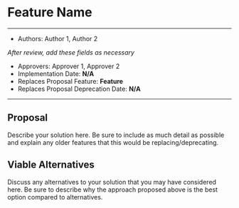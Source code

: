 # Feature Name

---

* Authors: Author 1, Author 2

*After review, add these fields as necessary*

* Approvers: Approver 1, Approver 2
* Implementation Date: **N/A**
* Replaces Proposal Feature: **Feature**
* Replaces Proposal Deprecation Date: **N/A**

---

## Proposal
Describe your solution here. Be sure to include as much detail as possible and explain any older features that this would be replacing/deprecating.

## Viable Alternatives
Discuss any alternatives to your solution that you may have considered here. Be sure to describe why the approach proposed above is the best option compared to alternatives.